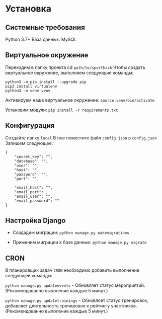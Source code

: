 # Установка

## Системные требования
Python 3.7+
База данных: MySQL

## Виртуальное окружение
Переходим в папку проекта
cd `path/to/sporthack`
Чтобы создать виртуальное окружение, выполняем следующие команды:
```
python3 -m pip install --upgrade pip
pip3 install virtualenv
python3 -m venv venv
```
Активируем наше виртуальное окружение:
```source venv/bin/activate ```

Установим модули:
```pip install -r requirements.txt```

## Конфигурация
Создайте папку ```local```
В нее поместите файл ```config.json```
в ```config.json``` Запишем следующее:
```
{
    "secret_key": "",
    "database": "",
    "user": "",
    "host": "",
    "password": "",
    "port": "",

    "email_host": "",
    "email_port": ,
    "email_user": "",
    "email_password": ""
}
```

## Настройка Django

* Создадим миграции: `python manage.py makemigrations`

* Применим миграции к базе данных: `python manage.py migrate`

## CRON

В планировщик задач `CRON` необходимо добавить выполнение следующей команды:

`python manage.py updateevents` - Обновляет статус мероприятий. (Рекомендованно выполение каждые 5 минут.)

`python manage.py updatetrainings` - Обновляет статус тренировок, добавляет длительность тренировок к рейтингу участников. (Рекомендованно выполение каждые 5 минут.)